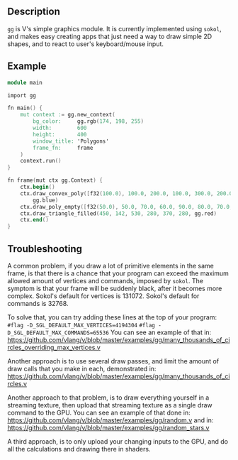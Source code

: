 ## Description

`gg` is V's simple graphics module.
It is currently implemented using `sokol`, and makes easy creating
apps that just need a way to draw simple 2D shapes, and to react to
user's keyboard/mouse input.

## Example

```v cgen
module main

import gg

fn main() {
	mut context := gg.new_context(
		bg_color:     gg.rgb(174, 198, 255)
		width:        600
		height:       400
		window_title: 'Polygons'
		frame_fn:     frame
	)
	context.run()
}

fn frame(mut ctx gg.Context) {
	ctx.begin()
	ctx.draw_convex_poly([f32(100.0), 100.0, 200.0, 100.0, 300.0, 200.0, 200.0, 300.0, 100.0, 300.0],
		gg.blue)
	ctx.draw_poly_empty([f32(50.0), 50.0, 70.0, 60.0, 90.0, 80.0, 70.0, 110.0], gg.black)
	ctx.draw_triangle_filled(450, 142, 530, 280, 370, 280, gg.red)
	ctx.end()
}
```

## Troubleshooting

A common problem, if you draw a lot of primitive elements in the same
frame, is that there is a chance that your program can exceed the maximum
allowed amount of vertices and commands, imposed by `sokol`.
The symptom is that your frame will be suddenly black, after it becomes more complex.
Sokol's default for vertices is 131072.
Sokol's default for commands is 32768.

To solve that, you can try adding these lines at the top of your program:
`#flag -D_SGL_DEFAULT_MAX_VERTICES=4194304`
`#flag -D_SGL_DEFAULT_MAX_COMMANDS=65536`
You can see an example of that in:
https://github.com/vlang/v/blob/master/examples/gg/many_thousands_of_circles_overriding_max_vertices.v

Another approach is to use several draw passes, and limit the amount
of draw calls that you make in each, demonstrated in:
https://github.com/vlang/v/blob/master/examples/gg/many_thousands_of_circles.v

Another approach to that problem, is to draw everything yourself in a streaming
texture, then upload that streaming texture as a single draw command to the GPU.
You can see an example of that done in:
https://github.com/vlang/v/blob/master/examples/gg/random.v
and in:
https://github.com/vlang/v/blob/master/examples/gg/random_stars.v

A third approach, is to only upload your changing inputs to the GPU, and do all
the calculations and drawing there in shaders.

